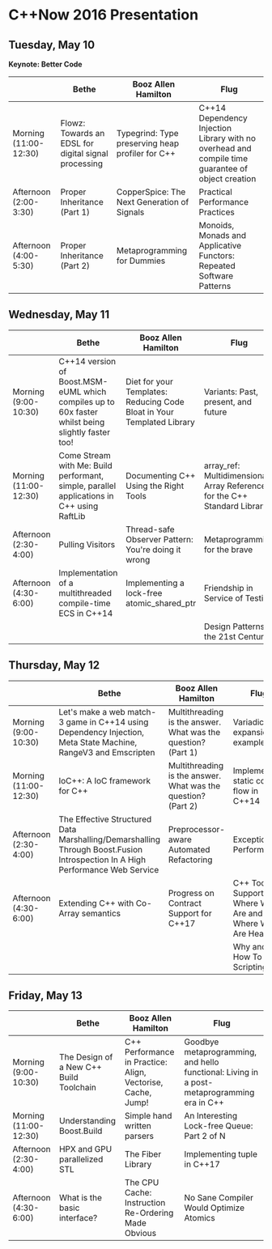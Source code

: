 # C++Now 2016 Presentation

## Tuesday, May 10

**Keynote: Better Code**

|                       | Bethe                                                | Booz Allen Hamilton                              | Flug                                                                                              |
|-----------------------|------------------------------------------------------|--------------------------------------------------|---------------------------------------------------------------------------------------------------|
| Morning (11:00-12:30) | Flowz: Towards an EDSL for digital signal processing | Typegrind: Type preserving heap profiler for C++ | C++14 Dependency Injection Library with no overhead and compile time guarantee of object creation |
| Afternoon (2:00-3:30) | Proper Inheritance (Part 1)                          | CopperSpice: The Next Generation of Signals      | Practical Performance Practices                                                                   |
| Afternoon (4:00-5:30) | Proper Inheritance (Part 2)                          | Metaprogramming for Dummies                      | Monoids, Monads and Applicative Functors: Repeated Software Patterns                              |

## Wednesday, May 11

|                       | Bethe                                                                                             | Booz Allen Hamilton                                                    | Flug                                                                      |
|-----------------------|---------------------------------------------------------------------------------------------------|------------------------------------------------------------------------|---------------------------------------------------------------------------|
| Morning (9:00-10:30)  | C++14 version of Boost.MSM-eUML which compiles up to 60x faster whilst being slightly faster too! | Diet for your Templates: Reducing Code Bloat in Your Templated Library | Variants: Past, present, and future                                       |
| Morning (11:00-12:30) | Come Stream with Me: Build performant, simple, parallel applications in C++ using RaftLib         | Documenting C++ Using the Right Tools                                  | array_ref: Multidimensional Array References for the C++ Standard Library |
| Afternoon (2:30-4:00) | Pulling Visitors                                                                                  | Thread-safe Observer Pattern: You're doing it wrong                    | Metaprogramming for the brave                                             |
| Afternoon (4:30-6:00) | Implementation of a multithreaded compile-time ECS in C++14                                       | Implementing a lock-free atomic_shared_ptr                             | Friendship in Service of Testing                                          |
|                       |                                                                                                   |                                                                        | Design Patterns in the 21st Century                                       |

## Thursday, May 12

|                       | Bethe                                                                                                                        | Booz Allen Hamilton                                           | Flug                                                    |
|-----------------------|------------------------------------------------------------------------------------------------------------------------------|---------------------------------------------------------------|---------------------------------------------------------|
| Morning (9:00-10:30)  | Let's make a web match-3 game in C++14 using Dependency Injection, Meta State Machine, RangeV3 and Emscripten                | Multithreading is the answer. What was the question? (Part 1) | Variadic expansion in examples                          |
| Morning (11:00-12:30) | IoC++: A IoC framework for C++                                                                                               | Multithreading is the answer. What was the question? (Part 2) | Implementing static control flow in C++14             |
| Afternoon (2:30-4:00) | The Effective Structured Data Marshalling/Demarshalling Through Boost.Fusion Introspection In A High Performance Web Service | Preprocessor-aware Automated Refactoring                      | Exceptional Performance                                 |
| Afternoon (4:30-6:00) | Extending C++ with Co-Array semantics                                                                                        | Progress on Contract Support for C++17                        | C++ Tool Support: Where We Are and Where We Are Heading |
|                       |                                                                                                                              |                                                               | Why and How To Add Scripting                            |

## Friday, May 13

|                       | Bethe                                   | Booz Allen Hamilton                                         | Flug                                                                                       |
|-----------------------|-----------------------------------------|-------------------------------------------------------------|--------------------------------------------------------------------------------------------|
| Morning (9:00-10:30)  | The Design of a New C++ Build Toolchain | C++ Performance in Practice: Align, Vectorise, Cache, Jump! | Goodbye metaprogramming, and hello functional: Living in a post-metaprogramming era in C++ |
| Morning (11:00-12:30) | Understanding Boost.Build               | Simple hand written parsers                                 | An Interesting Lock-free Queue: Part 2 of N                                                |
| Afternoon (2:30-4:00) | HPX and GPU parallelized STL            | The Fiber Library                                           | Implementing tuple in C++17                                                                |
| Afternoon (4:30-6:00) | What is the basic interface?            | The CPU Cache: Instruction Re-Ordering Made Obvious         | No Sane Compiler Would Optimize Atomics                                                    |
